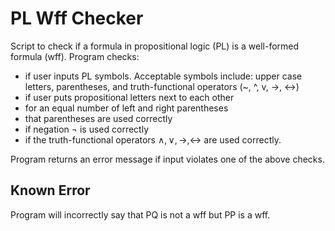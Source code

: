# PL Wff Checker

Script to check if a formula in propositional logic (PL) is a well-formed formula (wff). Program checks:

- if user inputs PL symbols. Acceptable symbols include: upper case letters, parentheses, and truth-functional operators (~, ^, v, ->, <->)
- if user puts propositional letters next to each other
- for an equal number of left and right parentheses
- that parentheses are used correctly
- if negation $\neg$ is used correctly
- if the truth-functional operators $\wedge, \vee, \rightarrow, \leftrightarrow$ are used correctly.

Program returns an error message if input violates one of the above checks.

## Known Error

Program will incorrectly say that PQ is not a wff but PP is a wff.
